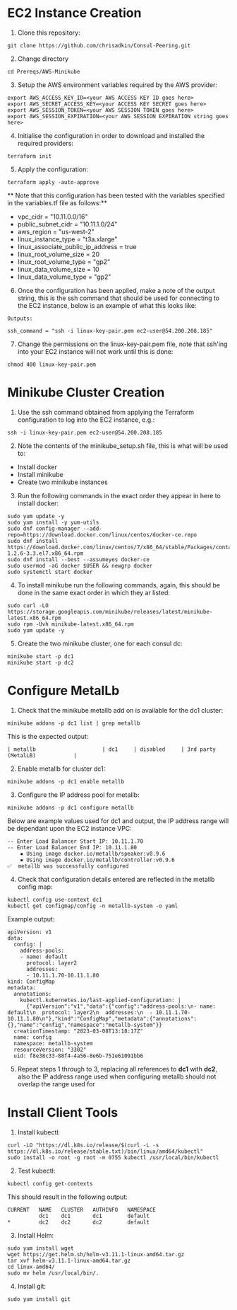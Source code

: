 # EC2 Instance Creation 

1. Clone this repository:
```
git clone https://github.com/chrisadkin/Consul-Peering.git
```

2. Change directory 
```
cd Prereqs/AWS-Minikube
```

3. Setup the AWS environment variables required by the AWS provider:
```
export AWS_ACCESS_KEY_ID=<your AWS ACCESS KEY ID goes here>
export AWS_SECRET_ACCESS_KEY=<your ACCESS KEY SECRET goes here>
export AWS_SESSION_TOKEN=<your AWS SESSION TOKEN goes here>
export AWS_SESSION_EXPIRATION=<your AWS SESSION EXPIRATION string goes here>
```

4. Initialise the configuration in order to download and installed the required providers:
```
terraform init
```

5. Apply the configuration:
```
terraform apply -auto-approve
```

** Note that this configuration has been tested with the variables specified in the variables.tf file as follows:**
- vpc_cidr                          = "10.11.0.0/16"
- public_subnet_cidr                = "10.11.1.0/24"
- aws_region                        = "us-west-2"
- linux_instance_type               = "t3a.xlarge"
- linux_associate_public_ip_address = true
- linux_root_volume_size            = 20
- linux_root_volume_type            = "gp2"
- linux_data_volume_size            = 10
- linux_data_volume_type            = "gp2"

6. Once the configuration has been applied, make a note of the output string, this is the ssh command that should be used for connecting to
   the EC2 instance, below is an example of what this looks like:
```
Outputs:

ssh_command = "ssh -i linux-key-pair.pem ec2-user@54.200.208.185"
```

7. Change the permissions on the linux-key-pair.pem file, note that ssh'ing into your EC2 instance will not work until this is done:
```
chmod 400 linux-key-pair.pem
```
   
# Minikube Cluster Creation

1. Use the ssh command obtained from applying the Terraform configuration to log into the EC2 instance, e.g.:
```
ssh -i linux-key-pair.pem ec2-user@54.200.208.185
```

2. Note the contents of the minikube_setup.sh file, this is what will be used to:

- Install docker
- Install minikube
- Create two minikube instances

3. Run the following commands in the exact order they appear in here to install docker:
```
sudo yum update -y
sudo yum install -y yum-utils
sudo dnf config-manager --add-repo=https://download.docker.com/linux/centos/docker-ce.repo
sudo dnf install https://download.docker.com/linux/centos/7/x86_64/stable/Packages/containerd.io-1.2.6-3.3.el7.x86_64.rpm
sudo dnf install --best --assumeyes docker-ce
sudo usermod -aG docker $USER && newgrp docker
sudo systemctl start docker
```

4. To install minikube run the following commands, again, this should be done in the same exact order in which they ar listed:
```
sudo curl -LO https://storage.googleapis.com/minikube/releases/latest/minikube-latest.x86_64.rpm
sudo rpm -Uvh minikube-latest.x86_64.rpm
sudo yum update -y
```

5. Create the two minikube cluster, one for each consul dc:
```
minikube start -p dc1
minikube start -p dc2
```

# Configure MetalLb

1. Check that the minikube metallb add on is available for the dc1 cluster:
```
minikube addons -p dc1 list | grep metallb
```
   This is the expected output: 
```
| metallb                     | dc1     | disabled     | 3rd party (MetalLB)            |
```

2. Enable metallb for cluster dc1:
```
minikube addons -p dc1 enable metallb
```

3. Configure the IP address pool for metallb:
```
minikube addons -p dc1 configure metallb
```
   Below are example values used for dc1 and output, the IP address range will be dependant upon the EC2 instance VPC:
```
-- Enter Load Balancer Start IP: 10.11.1.70
-- Enter Load Balancer End IP: 10.11.1.80
    ▪ Using image docker.io/metallb/speaker:v0.9.6
    ▪ Using image docker.io/metallb/controller:v0.9.6
✅  metallb was successfully configured
```

4. Check that configuration details entered are reflected in the metallb config map:

```
kubectl config use-context dc1
kubectl get configmap/config -n metallb-system -o yaml
```
   Example output:   
```
apiVersion: v1
data:
  config: |
    address-pools:
    - name: default
      protocol: layer2
      addresses:
      - 10.11.1.70-10.11.1.80
kind: ConfigMap
metadata:
  annotations:
    kubectl.kubernetes.io/last-applied-configuration: |
      {"apiVersion":"v1","data":{"config":"address-pools:\n- name: default\n  protocol: layer2\n  addresses:\n  - 10.11.1.70-10.11.1.80\n"},"kind":"ConfigMap","metadata":{"annotations":{},"name":"config","namespace":"metallb-system"}}
  creationTimestamp: "2023-03-08T13:18:17Z"
  name: config
  namespace: metallb-system
  resourceVersion: "3302"
  uid: f8e38c33-88f4-4a56-8e6b-751e61091bb6
```

5. Repeat steps 1 through to 3, replacing all references to **dc1** with **dc2**, also the IP address range used when configuring metallb
   should not overlap the range used for 

# Install Client Tools

1. Install kubectl:
```
curl -LO "https://dl.k8s.io/release/$(curl -L -s https://dl.k8s.io/release/stable.txt)/bin/linux/amd64/kubectl"
sudo install -o root -g root -m 0755 kubectl /usr/local/bin/kubectl
```

2. Test kubectl:
```
kubectl config get-contexts
```
This should result in the following output:
```
CURRENT   NAME   CLUSTER   AUTHINFO   NAMESPACE
          dc1    dc1       dc1        default
*         dc2    dc2       dc2        default
```

3. Install Helm:
```
sudo yum install wget
wget https://get.helm.sh/helm-v3.11.1-linux-amd64.tar.gz
tar xvf helm-v3.11.1-linux-amd64.tar.gz
cd linux-amd64/
sudo mv helm /usr/local/bin/.
```

4. Install git:
```
sudo yum install git
```
